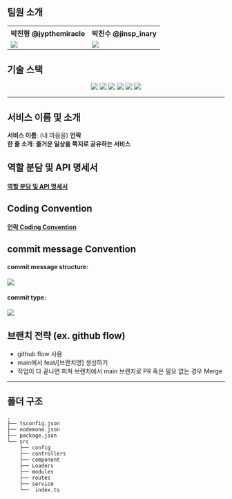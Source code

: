 ## 팀원 소개

<div align="center">
	<table>
  <th>박진형 @jypthemiracle</th>
	<th>박진수 @jinsp_inary</th>
	<tr>
		<td><img src="https://scontent-ssn1-1.xx.fbcdn.net/v/t39.30808-6/279277294_5593855047294767_3874933137287373895_n.jpg?_nc_cat=102&ccb=1-7&_nc_sid=174925&_nc_ohc=GGEwWLaWJloAX8AnZyF&_nc_ht=scontent-ssn1-1.xx&oh=00_AT882e0vSc3_V1H-hYWJNhx-5Is44uUaHNU57nEJCHm-wQ&oe=628DD8F0"></td>
		<td><img src="https://avatars.githubusercontent.com/u/45380072?v=4"></td>
	</tr>
<tr>
</tr>
	</table>
</div>

## 기술 스택

<div align="center">
  <img src="https://img.shields.io/badge/TypeScript-007acd?style=flat-square&logo=typescript&logoColor=white"/>
  <img src="https://img.shields.io/badge/TS--Node-3178C6?style=flat-square&logo=ts-node&logoColor=white"/>
  <img src="https://img.shields.io/badge/Nodemon-76D04B?style=flat-square&logo=Nodemon&logoColor=white"/>
  <img src="https://img.shields.io/badge/Amazon AWS-232F3E?style=flat-square&logo=AmazonAWS&logoColor=white"/>
  <img src="https://img.shields.io/badge/Yarn-2C8EBB?style=flat-square&logo=Yarn&logoColor=white"/>
  <img src="https://img.shields.io/badge/MongoDB-47A248?style=flat-square&logo=MongoDB&logoColor=white"/>
</div>

---

## 서비스 이름 및 소개
**서비스 이름**: (내 마음을) **언락**</br>
**한 줄 소개**: **즐거운 일상을 쪽지로 공유하는 서비스**

## 역할 분담 및 API 명세서
#### [역할 분담 및 API 명세서](https://workable-cashew-74c.notion.site/b0df464223474963951aa67aa1e51f68?v=b1106ed684584b9087f6fb4512a6320e)
## Coding Convention
#### [언락 Coding Convention](https://workable-cashew-74c.notion.site/Coding-Convention-e25bb191b92643a3b796d02e5085e4b7)

## commit message Convention

#### commit message structure:

<img src="https://user-images.githubusercontent.com/45380072/169348487-ce75ba0b-7e9e-4a59-9000-917b81c45cc6.png">

#### commit type:

<img src="https://user-images.githubusercontent.com/45380072/169348532-b7379d61-cad0-4d6a-b5d6-903ae978db8b.png">

## 브랜치 전략 (ex. github flow)

- github flow 사용
- main에서 feat/[브랜치명] 생성하기
- 작업이 다 끝나면 피쳐 브랜치에서 main 브랜치로 PR 혹은 필요 없는 경우 Merge

---

## 폴더 구조

```
.
├── tsconfig.json
├── nodemone.json
├── package.json
└── src
    ├── config
    ├── controllers
    ├── component
    ├── Loaders
    ├── modules
    ├── routes
    ├── service
    └──  index.ts
```


